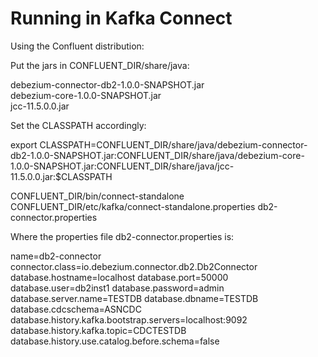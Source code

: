 # Running in Kafka Connect

Using the Confluent distribution:

Put the jars in CONFLUENT_DIR/share/java:

debezium-connector-db2-1.0.0-SNAPSHOT.jar  
debezium-core-1.0.0-SNAPSHOT.jar  
jcc-11.5.0.0.jar

Set the CLASSPATH accordingly:

export CLASSPATH=CONFLUENT_DIR/share/java/debezium-connector-db2-1.0.0-SNAPSHOT.jar:CONFLUENT_DIR/share/java/debezium-core-1.0.0-SNAPSHOT.jar:CONFLUENT_DIR/share/java/jcc-11.5.0.0.jar:$CLASSPATH

CONFLUENT_DIR/bin/connect-standalone CONFLUENT_DIR/etc/kafka/connect-standalone.properties db2-connector.properties

Where the properties file db2-connector.properties is:

name=db2-connector
connector.class=io.debezium.connector.db2.Db2Connector
database.hostname=localhost
database.port=50000
database.user=db2inst1
database.password=admin
database.server.name=TESTDB
database.dbname=TESTDB
database.cdcschema=ASNCDC
database.history.kafka.bootstrap.servers=localhost:9092
database.history.kafka.topic=CDCTESTDB
database.history.use.catalog.before.schema=false